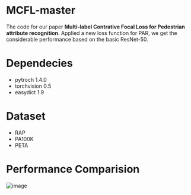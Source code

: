 # MCFL-master
The code for our paper **Multi-label Contrative Focal Loss for Pedestrian attribute recognition**. Applied a new loss function for PAR, we get the considerable performance based on the basic ResNet-50.
# Dependecies
- pytroch 1.4.0
- torchvision 0.5
- easydict 1.9
# Dataset
- RAP
- PA100K
- PETA
# Performance Comparision
![image]()
